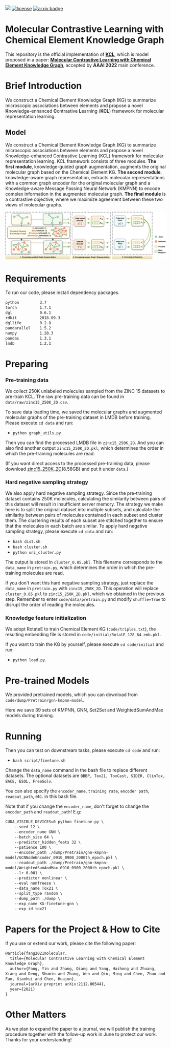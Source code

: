 ![](https://img.shields.io/badge/version-1.0.0-blue)
[![license](https://img.shields.io/github/license/mashape/apistatus.svg?maxAge=2592000)](https://github.com/Fangyin1994/KCL/blob/main/LICENSE)
[![arxiv badge](https://img.shields.io/badge/arxiv-2112.00544-orange)](https://arxiv.org/abs/2112.00544)

<!-- [**中文**](https://github.com/ZJU-Fangyin/KCL/blob/main/README_CN.md) | [**English**](https://github.com/ZJU-Fangyin/KCL)      -->

<!-- 
<p align="center">
    <a href="https://github.com/zjunlp/openue"> <img src="https://raw.githubusercontent.com/zjunlp/openue/master/docs/images/logo_zju_klab.png" width="400"/></a>
</p> -->

# Molecular Contrastive Learning with Chemical Element Knowledge Graph

This repository is the official implementation of [**KCL**](https://github.com/ZJU-Fangyin/KCL), which is model proposed in a paper: **[Molecular Contrastive Learning with Chemical Element Knowledge Graph](https://arxiv.org/abs/2112.00544)**, accepted by **AAAI 2022** main conference. 

<!-- 
# Contributor
Yin Fang, Qiang Zhang, Haihong Yang, Xiang Zhuang, Shumin Deng, Wen Zhang, Ming Qin, Zhuo Chen, Xiaohui Fan, Huajun Chen -->


# Brief Introduction
We construct a Chemical Element Knowledge Graph (KG) to summarize microscopic associations between elements and propose a novel **K**nowledge-enhanced **C**ontrastive **L**earning (**KCL**) framework for molecular representation learning. 


## Model
We construct a Chemical Element Knowledge Graph (KG) to summarize microscopic associations between elements and propose a novel Knowledge-enhanced Contrastive Learning (KCL) framework for molecular representation learning. KCL framework consists of three modules. **The first module**, knowledge-guided graph augmentation, augments the original molecular graph based on the Chemical Element KG. **The second module**, knowledge-aware graph representation, extracts molecular representations with a common graph encoder for the original molecular graph and a Knowledge-aware Message Passing Neural Network (KMPNN) to encode complex information in the augmented molecular graph. **The final module** is a contrastive objective, where we maximize agreement between these two views of molecular graphs.

<div align=center><img src="./fig/overview.png" style="zoom:100%;" />
</div>


# Requirements
To run our code, please install dependency packages.
```
python         3.7
torch          1.7.1
dgl            0.6.1
rdkit          2018.09.3
dgllife        0.2.8
pandarallel    1.5.2
numpy          1.20.3
pandas         1.3.1
lmdb           1.2.1
```

# Preparing

### Pre-training data
We collect 250K unlabeled molecules sampled from the ZINC 15 datasets to pre-train KCL. The raw pre-training data can be found in `data/raw/zinc15_250K_2D.csv`.

To save data loading time, we saved the molecular graphs and augmented molecular graphs of the pre-training dataset in LMDB before training. Please execute `cd data` and run:
- `python graph_utils.py`

Then you can find the processed LMDB file in `zinc15_250K_2D`. And you can also find another output `zinc15_250K_2D.pkl`, which determines the order in which the pre-training molecules are read.

(If you want direct access to the processed pre-training data, please download [zinc15_250K_2D](https://drive.google.com/drive/folders/1upVs800OQXLVAUmJRT1adxelrmmPw_y1?usp=sharing)(8.58GB) and put it under `data`.)



### Hard negative sampling strategy
We also apply hard negative sampling strategy. Since the pre-training dataset contains 250K molecules, calculating the similarity between pairs of this dataset will result in insufficient server memory. The strategy we make here is to split the original dataset into multiple subsets, and calculate the similarity between pairs of molecules contained in each subset and cluster them. The clustering results of each subset are stitched together to ensure that the molecules in each batch are similar. To apply hard negative sampling strategy, please execute `cd data` and run:
- `bash dist.sh`
- `bash cluster.sh`
- `python uni_cluster.py`


The output is stored in `cluster_0.85.pkl`. This filename corresponds to the `data_name` in `pretrain.py`, which determines the order in which the pre-training molecules are read.

If you don't want this hard negative sampling strategy, just replace the `data_name` in `pretrain.py` with `zinc15_250K_2D`. This operation will replace `cluster_0.85.pkl` to  `zinc15_250K_2D.pkl`, which we obtained in the previous step. Remember to enter `code/data/pretrain.py` and modify `shuffle=True` to disrupt the order of reading the molecules.

### Knowledge feature initialization
We adopt RotateE to train Chemical Element KG (`code/triples.txt`), the resulting embedding file is stored in `code/initial/RotatE_128_64_emb.pkl`.

If you want to train the KG by yourself, please execute `cd code/initial` and run:
- `python load.py`.


# Pre-trained Models

We provided pretrained models, which you can download from `code/dump/Pretrain/gnn-kmpnn-model`. 

Here we save 39 sets of KMPNN, GNN, Set2Set and WeightedSumAndMax models during training.


<!-- # Pre-training

If you want to pretrain the model by yourself, please execute `cd code` and run:
- `bash script/pretrain.sh` -->


# Running

Then you can test on downstream tasks, please execute `cd code` and run:
- `bash script/finetune.sh`

Change the `data_name` command in the bash file to replace different datasets. The optional datasets are `BBBP, Tox21, ToxCast, SIDER, ClinTox, BACE, ESOL, FreeSolv`.

You can also specify the `encoder_name`, `training rate`, `encoder path`, `readout_path`, etc. in this bash file. 

Note that if you change the `encoder_name`, don't forget to change the `encoder_path` and `readout_path`! 
E.g:
```
CUDA_VISIBLE_DEVICES=0 python finetune.py \
    --seed 12 \
    --encoder_name GNN \
    --batch_size 64 \
    --predictor_hidden_feats 32 \
    --patience 100 \
    --encoder_path ./dump/Pretrain/gnn-kmpnn-model/GCNNodeEncoder_0910_0900_2000th_epoch.pkl \
    --readout_path ./dump/Pretrain/gnn-kmpnn-model/WeightedSumAndMax_0910_0900_2000th_epoch.pkl \
    --lr 0.001 \
    --predictor nonlinear \
    --eval nonfreeze \
    --data_name Tox21 \
    --split_type random \
    --dump_path ./dump \
    --exp_name KG-finetune-gnn \
    --exp_id tox21
```

<!-- ## Results
We verify the effectiveness of KCL under two settings on 8 benchmark datasets from the MoleculeNet: (1) fine-tune protocol (2) linear protocol.

* performance under fine-tune protocol
<div align=center><img src="./fig/fine-tune_protocol.png" width = "800" />
</div>

<br/>

* performance under linear protocol
<div align=center><img src="./fig/linear_protocol.png" height = "250" />
</div> -->


# Papers for the Project & How to Cite
If you use or extend our work, please cite the following paper:
```
@article{fang2021molecular,
  title={Molecular Contrastive Learning with Chemical Element Knowledge Graph},
  author={Fang, Yin and Zhang, Qiang and Yang, Haihong and Zhuang, Xiang and Deng, Shumin and Zhang, Wen and Qin, Ming and Chen, Zhuo and Fan, Xiaohui and Chen, Huajun},
  journal={arXiv preprint arXiv:2112.00544},
  year={2021}
}
```


# Other Matters
As we plan to expand the paper to a journal, we will publish the training procedure together with the follow-up work in June to protect our work. Thanks for your understanding!

